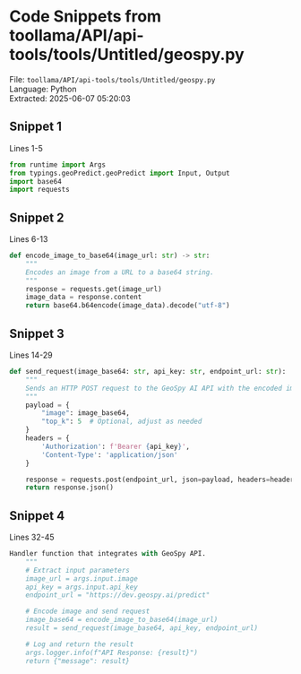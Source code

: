 # Code Snippets from toollama/API/api-tools/tools/Untitled/geospy.py

File: `toollama/API/api-tools/tools/Untitled/geospy.py`  
Language: Python  
Extracted: 2025-06-07 05:20:03  

## Snippet 1
Lines 1-5

```Python
from runtime import Args
from typings.geoPredict.geoPredict import Input, Output
import base64
import requests
```

## Snippet 2
Lines 6-13

```Python
def encode_image_to_base64(image_url: str) -> str:
    """
    Encodes an image from a URL to a base64 string.
    """
    response = requests.get(image_url)
    image_data = response.content
    return base64.b64encode(image_data).decode("utf-8")
```

## Snippet 3
Lines 14-29

```Python
def send_request(image_base64: str, api_key: str, endpoint_url: str):
    """
    Sends an HTTP POST request to the GeoSpy AI API with the encoded image.
    """
    payload = {
        "image": image_base64,
        "top_k": 5  # Optional, adjust as needed
    }
    headers = {
        'Authorization': f'Bearer {api_key}',
        'Content-Type': 'application/json'
    }

    response = requests.post(endpoint_url, json=payload, headers=headers)
    return response.json()
```

## Snippet 4
Lines 32-45

```Python
Handler function that integrates with GeoSpy API.
    """
    # Extract input parameters
    image_url = args.input.image
    api_key = args.input.api_key
    endpoint_url = "https://dev.geospy.ai/predict"

    # Encode image and send request
    image_base64 = encode_image_to_base64(image_url)
    result = send_request(image_base64, api_key, endpoint_url)

    # Log and return the result
    args.logger.info(f"API Response: {result}")
    return {"message": result}
```

